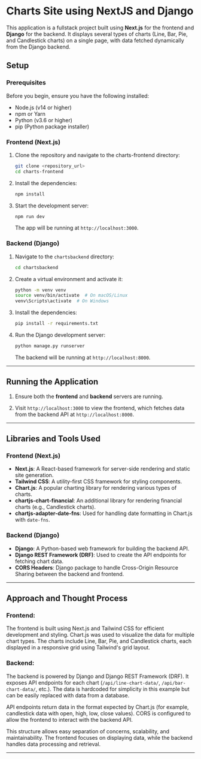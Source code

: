 # Charts Site using NextJS and Django

This application is a fullstack project built using **Next.js** for the frontend and **Django** for the backend. It displays several types of charts (Line, Bar, Pie, and Candlestick charts) on a single page, with data fetched dynamically from the Django backend.

## Setup

### Prerequisites

Before you begin, ensure you have the following installed:
- Node.js (v14 or higher)
- npm or Yarn
- Python (v3.6 or higher)
- pip (Python package installer)

### Frontend (Next.js)

1. Clone the repository and navigate to the charts-frontend directory:
    ```bash
    git clone <repository_url>
    cd charts-frontend
    ```

2. Install the dependencies:
    ```bash
    npm install
    ```
    
3. Start the development server:
    ```bash
    npm run dev
    ```

   The app will be running at `http://localhost:3000`.

### Backend (Django)

1. Navigate to the `chartsbackend` directory:
    ```bash
    cd chartsbackend
    ```

2. Create a virtual environment and activate it:
    ```bash
    python -m venv venv
    source venv/bin/activate  # On macOS/Linux
    venv\Scripts\activate  # On Windows
    ```

3. Install the dependencies:
    ```bash
    pip install -r requirements.txt
    ```

4. Run the Django development server:
    ```bash
    python manage.py runserver
    ```

   The backend will be running at `http://localhost:8000`.

---

## Running the Application

1. Ensure both the **frontend** and **backend** servers are running.

2. Visit `http://localhost:3000` to view the frontend, which fetches data from the backend API at `http://localhost:8000`.

---

## Libraries and Tools Used

### Frontend (Next.js)

- **Next.js**: A React-based framework for server-side rendering and static site generation.
- **Tailwind CSS**: A utility-first CSS framework for styling components.
- **Chart.js**: A popular charting library for rendering various types of charts.
- **chartjs-chart-financial**: An additional library for rendering financial charts (e.g., Candlestick charts).
- **chartjs-adapter-date-fns**: Used for handling date formatting in Chart.js with `date-fns`.
  
### Backend (Django)

- **Django**: A Python-based web framework for building the backend API.
- **Django REST Framework (DRF)**: Used to create the API endpoints for fetching chart data.
- **CORS Headers**: Django package to handle Cross-Origin Resource Sharing between the backend and frontend.

---

## Approach and Thought Process

### Frontend:
The frontend is built using Next.js and Tailwind CSS for efficient development and styling. Chart.js was used to visualize the data for multiple chart types. The charts include Line, Bar, Pie, and Candlestick charts, each displayed in a responsive grid using Tailwind's grid layout.

### Backend:
The backend is powered by Django and Django REST Framework (DRF). It exposes API endpoints for each chart (`/api/line-chart-data/`, `/api/bar-chart-data/`, etc.). The data is hardcoded for simplicity in this example but can be easily replaced with data from a database.

API endpoints return data in the format expected by Chart.js (for example, candlestick data with open, high, low, close values). CORS is configured to allow the frontend to interact with the backend API.

This structure allows easy separation of concerns, scalability, and maintainability. The frontend focuses on displaying data, while the backend handles data processing and retrieval.

---
